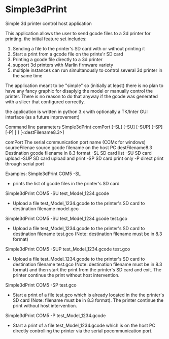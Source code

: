 # Simple3dPrint
Simple 3d printer control host application

This application allows the user to send gcode files to a 3d printer for printing.
the initial feature set includes:
1. Sending a file to the printer's SD card with or without printing it
2. Start a print from a gcode file on the printe'r SD card
3. Printing a gcode file directly to a 3d printer 
4. support 3d printers with Marlin firmware variety
5. multiple instances can run simultanously to control several 3d printer in the same time

The application meant to be "simple" so (initially at least) there is no plan to have any fancy graphic for disaplyig the model or manually control the printer. There is no reason to do that anyway if the gcode was generated with a slicer that configured correctly.

the application is written in python 3.x with optionally a TK/Inter GUI interface (as a future improvement)

Command line parameters
Simple3dPrint comPort [-SL] [-SU] [-SUP] [-SP] [-P] [<sourceFilename> ] [<destFilename8.3>]

comPort           The serial communication port name (COMx for windows)
sourceFilenae     source gcode filename on the host PC
destFilename8.3   Destination gcode filename in 8.3 format
-SL               SD card list
-SU               SD card upload
-SUP              SD card upload and print
-SP               SD card print only
-P                direct print through serial port

Examples:
Simple3dPrint COM5 -SL                                  
- prints the list of gcode files in the printer's SD card

Simple3dPrint COM5 -SU test_Model_1234.gcode            
- Upload a file test_Model_1234.gcode to the printer's SD card to destination filename model.gco

Simple3dPrint COM5 -SU test_Model_1234.gcode test.gco          
- Upload a file test_Model_1234.gcode to the printer's SD card to destination filename test.gco (Note: destination filename must be in 8.3 format)

Simple3dPrint COM5 -SUP test_Model_1234.gcode test.gco          
- Upload a file test_Model_1234.gcode to the printer's SD card to destination filename test.gco (Note: destination filename must be in 8.3 format) and then start the print from   the printer's SD card and exit. The printer continue the print without host intervention.

Simple3dPrint COM5 -SP test.gco          
- Start a print of a file test.gco which is already located in the the printer's SD card (Note: filename must be in 8.3 format). The printer continue the print without host intervention.

Simple3dPrint COM5 -P test_Model_1234.gcode            
- Start a print of a file test_Model_1234.gcode which is on the host PC directly controlling the printer via the serial pocommunication port.






